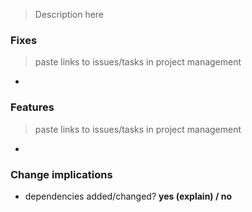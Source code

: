 > Description here

### Fixes
> paste links to issues/tasks in project management
 - []()

### Features
> paste links to issues/tasks in project management
 - []()

### Change implications

 - dependencies added/changed? **yes (explain) / no**
